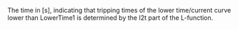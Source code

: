 The time in [s], indicating that tripping times of the lower time/current curve lower than LowerTime1 is determined by the I2t part of the L-function.
